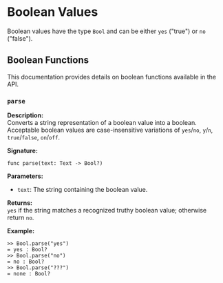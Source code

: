 # Boolean Values

Boolean values have the type `Bool` and can be either `yes` ("true") or `no`
("false").

## Boolean Functions

This documentation provides details on boolean functions available in the API.

### `parse`

**Description:**  
Converts a string representation of a boolean value into a boolean. Acceptable
boolean values are case-insensitive variations of `yes`/`no`, `y`/`n`,
`true`/`false`, `on`/`off`.

**Signature:**  
```tomo
func parse(text: Text -> Bool?)
```

**Parameters:**

- `text`: The string containing the boolean value.

**Returns:**  
`yes` if the string matches a recognized truthy boolean value; otherwise return `no`.

**Example:**  
```tomo
>> Bool.parse("yes")
= yes : Bool?
>> Bool.parse("no")
= no : Bool?
>> Bool.parse("???")
= none : Bool?
```
